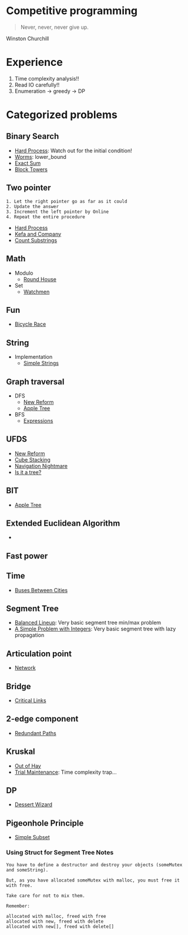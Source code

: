 # Competitive programming

> Never, never, never give up.

Winston Churchill

# Experience

1. Time complexity analysis!!
2. Read IO carefully!!
3. Enumeration -> greedy -> DP

# Categorized problems

## Binary Search

* [Hard Process](http://codeforces.com/contest/660/problem/C): Watch out for the initial condition!
* [Worms](http://codeforces.com/contest/474/problem/B): lower_bound
* [Exact Sum](https://uva.onlinejudge.org/index.php?option=com_onlinejudge&Itemid=8&category=24&page=show_problem&problem=1998)
* [Block Towers](http://codeforces.com/contest/626/problem/C)

## Two pointer

```
1. Let the right pointer go as far as it could
2. Update the answer
3. Increment the left pointer by Online
4. Repeat the entire procedure
```

* [Hard Process](http://codeforces.com/contest/660/problem/C)
* [Kefa and Company](http://codeforces.com/problemset/problem/580/B)
* [Count Substrings](https://www.codechef.com/problems/STRSUB)

## Math

* Modulo
    * [Round House](http://codeforces.com/contest/659/problem/A)
* Set
    * [Watchmen](http://codeforces.com/contest/651/problem/C)

## Fun   

* [Bicycle Race](http://codeforces.com/contest/659/problem/D)

## String

* Implementation
  * [Simple Strings](http://codeforces.com/contest/665/problem/C)

## Graph traversal

* DFS
    * [New Reform](http://codeforces.com/contest/659/problem/E)
    * [Apple Tree](http://poj.org/problem?id=3321)
* BFS
    * [Expressions](http://poj.org/problem?id=3367)

## UFDS  

* [New Reform](http://codeforces.com/contest/659/problem/E)
* [Cube Stacking](http://poj.org/problem?id=1988)
* [Navigation Nightmare](http://poj.org/problem?id=1984)
* [Is it a tree?](http://poj.org/problem?id=1308)

## BIT

* [Apple Tree](http://poj.org/problem?id=3321)

## Extended Euclidean Algorithm

*

## Fast power

## Time

* [Buses Between Cities](http://codeforces.com/contest/665/problem/A)

## Segment Tree

* [Balanced Lineup](http://poj.org/problem?id=3264): Very basic segment tree min/max problem
* [A Simple Problem with Integers](http://poj.org/problem?id=3468): Very basic segment tree with lazy propagation

## Articulation point

* [Network](https://uva.onlinejudge.org/index.php?option=com_onlinejudge&Itemid=8&page=show_problem&category=24&problem=251)

## Bridge

* [Critical Links](https://uva.onlinejudge.org/index.php?option=com_onlinejudge&Itemid=8&page=show_problem&problem=737)

## 2-edge component

* [Redundant Paths](http://poj.org/problem?id=3177)

## Kruskal

* [Out of Hay](http://poj.org/problem?id=2395)
* [Trial Maintenance](http://www.lightoj.com/volume_showproblem.php?problem=1123): Time complexity trap...

## DP

* [Dessert Wizard](https://www.codechef.com/JUNE13/problems/DELISH)

## Pigeonhole Principle

* [Simple Subset](http://codeforces.com/contest/665/problem/D)

### Using Struct for Segment Tree Notes

```
You have to define a destructor and destroy your objects (someMutex and someString).

But, as you have allocated someMutex with malloc, you must free it with free.

Take care for not to mix them.

Remember:

allocated with malloc, freed with free
allocated with new, freed with delete
allocated with new[], freed with delete[]
```
